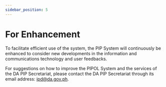 ```yaml
---
sidebar_position: 5
---
```


# For Enhancement

To facilitate efficient use of the system, the PIP System will continuously be enhanced to
consider new developments in the information and communications technology and user
feedbacks.

For suggestions on how to improve the PIPOL System and the services of the DA PIP Secretariat, please contact 
the DA PIP Secretariat through its email address: ipd@da.gov.ph.
